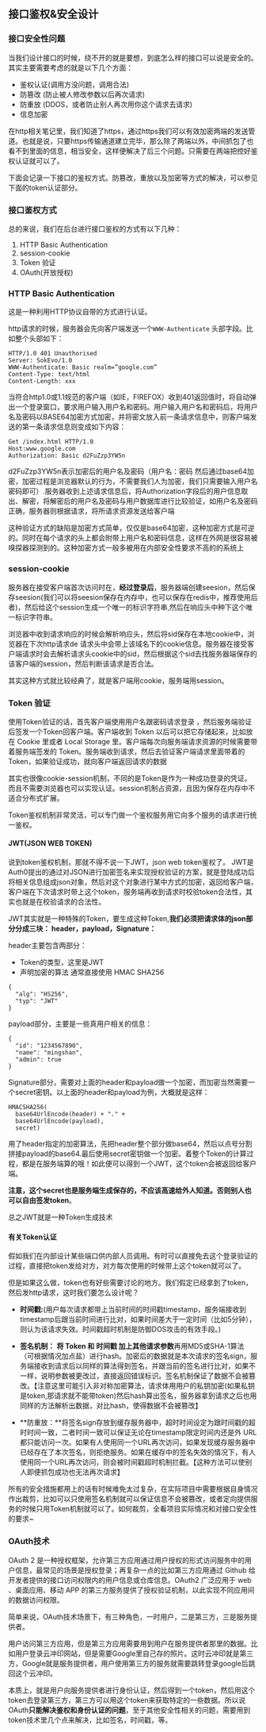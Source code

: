 ## 接口鉴权&安全设计

### 接口安全性问题
当我们设计接口的时候，绕不开的就是要想，到底怎么样的接口可以说是安全的。其实主要需要考虑的就是以下几个方面：

 - 鉴权认证(调用方没问题，调用合法)
 - 防篡改 (防止被人修改参数以后再次请求)
 - 防重放 (DDOS，或者防止别人再次用你这个请求去请求)
 - 信息加密

在http相关笔记里，我们知道了https，通过https我们可以有效加密两端的发送管道。也就是说，只要https传输通道建立完毕，那么除了两端以外，中间抓包了也看不到里面的信息，相当安全，这样便解决了后三个问题。只需要在两端把控好鉴权认证就可以了。

下面会记录一下接口的鉴权方式。防篡改，重放以及加密等方式的解决，可以参见下面的token认证部分。

### 接口鉴权方式

总的来说，我们在后台进行接口鉴权的方式有以下几种：

1. HTTP Basic Authentication
2. session-cookie
3. Token 验证
4. OAuth(开放授权)

### HTTP Basic Authentication
这是一种利用HTTP协议自带的方式进行认证。

http请求的时候，服务器会先向客户端发送一个`WWW-Authenticate` 头部字段。比如整个头部如下：

```
HTTP/1.0 401 Unauthorised 
Server: SokEvo/1.0 
WWW-Authenticate: Basic realm=”google.com” 
Content-Type: text/html 
Content-Length: xxx

```

 当符合http1.0或1.1规范的客户端（如IE，FIREFOX）收到401返回值时，将自动弹出一个登录窗口，要求用户输入用户名和密码。用户输入用户名和密码后，将用户名及密码以BASE64加密方式加密，并将密文放入前一条请求信息中，则客户端发送的第一条请求信息则变成如下内容：

 ```
Get /index.html HTTP/1.0 
Host:www.google.com 
Authorization: Basic d2FuZzp3YW5n
 ```

 d2FuZzp3YW5n表示加密后的用户名及密码（用户名：密码 然后通过base64加密，加密过程是浏览器默认的行为，不需要我们人为加密，我们只需要输入用户名密码即可）.服务器收到上述请求信息后，将Authorization字段后的用户信息取出、解密，将解密后的用户名及密码与用户数据库进行比较验证，如用户名及密码正确，服务器则根据请求，将所请求资源发送给客户端

 这种验证方式的缺陷是加密方式简单，仅仅是base64加密，这种加密方式是可逆的。同时在每个请求的头上都会附带上用户名和密码信息，这样在外网是很容易被嗅探器探测到的。这种加密方式一般多被用在内部安全性要求不高的的系统上

### session-cookie
服务器在接受客户端首次访问时在，**经过登录后**，服务器端创建seesion，然后保存seesion(我们可以将seesion保存在内存中，也可以保存在redis中，推荐使用后者)，然后给这个session生成一个唯一的标识字符串,然后在响应头中种下这个唯一标识字符串。 

浏览器中收到请求响应的时候会解析响应头，然后将sid保存在本地cookie中，浏览器在下次http请求de 请求头中会带上该域名下的cookie信息。服务器在接受客户端请求时会去解析请求头cookie中的sid，然后根据这个sid去找服务器端保存的该客户端的session，然后判断该请求是否合法。

其实这种方式就比较经典了，就是客户端用cookie，服务端用session。

### Token 验证
使用Token验证的话，首先客户端使用用户名跟密码请求登录 ，然后服务端验证后签发一个Token回客户端。客户端收到 Token 以后可以把它存储起来，比如放在 Cookie 里或者 Local Storage 里。客户端每次向服务端请求资源的时候需要带着服务端签发的 Token。服务端收到请求，然后去验证客户端请求里面带着的 Token，如果验证成功，就向客户端返回请求的数据

其实也很像cookie-session机制，不同的是Token是作为一种成功登录的凭证。而且不需要浏览器也可以实现认证。session机制占资源，且因为保存在内存中不适合分布式扩展。

Token鉴权机制非常灵活，可以专门做一个鉴权服务用它向多个服务的请求进行统一鉴权。

#### JWT(JSON WEB TOKEN)
说到token鉴权机制，那就不得不说一下JWT，json web token鉴权了。 JWT是Auth0提出的通过对JSON进行加密签名来实现授权验证的方案，就是登陆成功后将相关信息组成json对象，然后对这个对象进行某中方式的加密，返回给客户端，客户端在下次请求时带上这个token，服务端再收到请求时校验token合法性，其实也就是在校验请求的合法性。 

JWT其实就是一种特殊的Token，要生成这种Token,**我们必须把请求体的json部分分成三块： header，payload，Signature：**

header主要包含两部分：

 - Token的类型，这里是JWT
 - 声明加密的算法 通常直接使用 HMAC SHA256


```
{
  "alg": "HS256",
  "typ": "JWT"
}
```

payload部分，主要是一些真用户相关的信息：

```
{
  "id": "1234567890",
  "name": "mingshan",
  "admin": true
}
```

Signature部分，需要对上面的header和payload做一个加密，而加密当然需要一个secret密钥。以上面的header和payload为例，大概就是这样：

```
HMACSHA256(
  base64UrlEncode(header) + "." +
  base64UrlEncode(payload),
  secret)
```


用了header指定的加密算法，先把header整个部分做base64，然后以点号分割拼接payload的base64.最后使用secret密钥做一个加密。着整个Token的计算过程，都是在服务端算的哦！如此便可以得到一个JWT，这个token会被返回给客户端。

**注意，这个secret也是服务端生成保存的，不应该高速给外人知道。否则别人也可以自由签发token**。

总之JWT就是一种Token生成技术


#### 有关Token认证
假如我们在内部设计某些端口供内部人员调用。有时可以直接免去这个登录验证的过程，直接把token发给对方，对方每次使用的时候带上这个token就可以了。

但是如果这么做，token也有好些需要讨论的地方。我们假定已经拿到了token，然后发http请求，这时我们要怎么设计呢？

 - **时间戳:**(用户每次请求都带上当前时间的时间戳timestamp，服务端接收到timestamp后跟当前时间进行比对，如果时间差大于一定时间（比如5分钟），则认为该请求失效。时间戳超时机制是防御DOS攻击的有效手段。)
 
 - **签名机制：** **将 Token 和 时间戳 加上其他请求参数**再用MD5或SHA-1算法（可根据情况加点盐）进行hash。加密后的数据就是本次请求的签名sign，服务端接收到请求后以同样的算法得到签名，并跟当前的签名进行比对，如果不一样，说明参数被更改过，直接返回错误标识。签名机制保证了数据不会被篡改。【注意这里可能引入非对称加密算法，请求体用用户的私钥加密(如果私钥是token,那请求就不能带token)然后hash算出签名，服务器拿到请求之后也用同样的方法解析出数据，对比hash，使得数据不会被篡改】


 - **防重放：**将签名sign存放到缓存服务器中，超时时间设定为跟时间戳的超时时间一致，二者时间一致可以保证无论在timestamp限定时间内还是外 URL都只能访问一次。如果有人使用同一个URL再次访问，如果发现缓存服务器中已经存在了本次签名，则拒绝服务。如果在缓存中的签名失效的情况下，有人使用同一个URL再次访问，则会被时间戳超时机制拦截。【这种方法可以使别人即便抓包成功也无法再次请求】

所有的安全措施都用上的话有时候难免太过复杂，在实际项目中需要根据自身情况作出裁剪，比如可以只使用签名机制就可以保证信息不会被篡改，或者定向提供服务的时候只用Token机制就可以了。如何裁剪，全看项目实际情况和对接口安全性的要求~

### OAuth技术
OAuth 2 是一种授权框架，允许第三方应用通过用户授权的形式访问服务中的用户信息，最常见的场景是授权登录；再复杂一点的比如第三方应用通过 Github 给开发者提供的接口访问权限内的用户信息或仓库信息。OAuth2 广泛应用于 web 、桌面应用、移动 APP 的第三方服务提供了授权验证机制，以此实现不同应用间的数据访问权限。 

简单来说，OAuth技术场景下，有三种角色，一时用户，二是第三方，三是服务提供者。

用户访问第三方应用，但是第三方应用需要用到用户在服务提供者那里的数据。比如用户登录云冲印网站，但是需要Google里自己存的照片。这时云冲印就是第三方，Google就是服务提供者，用户使用第三方的服务就需要跳转登录google后跳回这个云冲印。

本质上，就是用户向服务提供者进行身份认证，然后得到一个token，然后用这个token去登录第三方，第三方可以用这个token来获取特定的一些数据。所以说OAuth**只能解决鉴权和身份认证的问题**，至于其他安全性相关的问题，需要用到token技术里几个点来解决，比如签名，时间戳，等。

